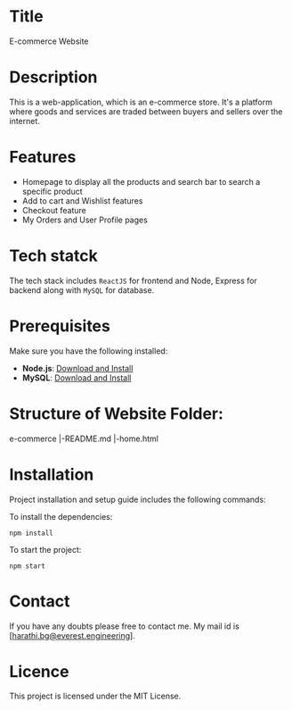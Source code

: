# Title
E-commerce Website

# Description
This is a web-application, which is an e-commerce store. It's a platform where goods and services are traded between buyers and sellers over the internet.

# Features
- Homepage to display all the products and search bar to search a specific product
- Add to cart and Wishlist features
- Checkout feature
- My Orders and User Profile pages

# Tech statck
The tech stack includes `ReactJS` for frontend and Node, Express for backend along with `MySQL` for database.

# Prerequisites
Make sure you have the following installed:
- **Node.js**: [Download and Install](https://nodejs.org/)
- **MySQL**: [Download and Install](https://www.mysql.com/)

# Structure of Website Folder:

e-commerce
|-README.md
|-home.html


# Installation

Project installation and setup guide includes the following commands:

To install the dependencies:
```
npm install
```
To start the project:
```
npm start
```
# Contact
If you have any doubts please free to contact me. My mail id is [harathi.bg@everest.engineering].

# Licence
This project is licensed under the MIT License.

